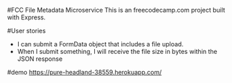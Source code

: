#FCC File Metadata Microservice 
This is an freecodecamp.com project built with Express.

#User stories
- I can submit a FormData object that includes a file upload.
- When I submit something, I will receive the file size in bytes within the JSON response

#demo
https://pure-headland-38559.herokuapp.com/
